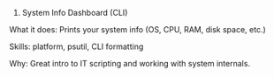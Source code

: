1. System Info Dashboard (CLI)

What it does: 
Prints your system info (OS, CPU, RAM, disk space, etc.)

Skills: 
platform, psutil, CLI formatting

Why: 
Great intro to IT scripting and working with system internals.